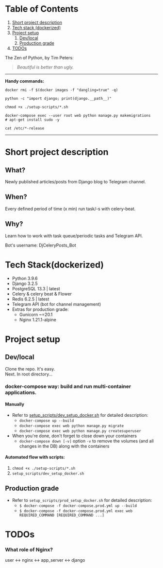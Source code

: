# Table of Contents
1. [Short project description](#project-decription)
2. [Tech stack (dockerized)](#tech-stack)
3. [Project setup](#project-setup)
   1. [Dev/local](#project-setup-local)
   2. [Production grade](#project-setup-prod)
4. [TODOs](#to-dos)


The Zen of Python, by Tim Peters:
> _Beautiful is better than ugly._


---
**Handy commands:**

```shell
docker rmi -f $(docker images -f "dangling=true" -q)

python -c "import django; print(django.__path__)"

chmod +x ./setup-scripts/*.sh

docker-compose exec --user root web python manage.py makemigrations
# apt-get install sudo -y

cat /etc/*-release

```

---


# <a id="project-decription">Short project description</a>
## What?
Newly published articles/posts from Django blog to Telegram channel.

## When?
Every defined period of time (x min) run task/-s with celery-beat.

## Why?
Learn how to work with task queue/periodic tasks and Telegram API.

Bot's username: DjCeleryPosts_Bot

# <a id="tech-stack">Tech Stack(dockerized)</a>
- Python 3.9.6
- Django 3.2.5
- PostgreSQL 13.3 | latest
- Celery & celery beat & Flower
- Redis 6.2.5 | latest
- Telegram API (bot for channel management)
- Extras for production grade:
  - Gunicorn ~=20.1
  - Nginx 1.21.1-alpine


# <a id="project-setup">Project setup</a>

## <a id="project-setup-local">Dev/local</a>
Clone the repo. It's easy.  
Next. In root directory...

### docker-compose way: build and run multi-container applications.

#### Manually

- Refer to [setup_scripts/dev_setup_docker.sh](./setup_scripts/dev_setup_docker.sh) for detailed description:
  - `docker-compose up --build`
  - `docker-compose exec web python manage.py migrate`
  - `docker-compose exec web python manage.py createsuperuser`
- When you're done, don't forget to close down your containers
  - `docker-compose down [-v]` option `-v` to remove the volumes (and all changes in the DB) along with the containers

#### Automated flow with scripts:

1. `chmod +x ./setup-scripts/*.sh`
3. `setup_scripts/dev_setup_docker.sh`


## <a id="project-setup-prod">Production grade</a>
- Refer to `setup_scripts/prod_setup_docker.sh` for detailed description:
  - `$ docker-compose -f docker-compose.prod.yml up --build`
  - `$ docker-compose -f docker-compose.prod.yml exec web REQUIRED_COMMAND [REQUIRED_COMMAND ...]`


# <a id="to-dos">TODOs</a>
### What role of Nginx?

user <-> nginx <-> app_server <-> django